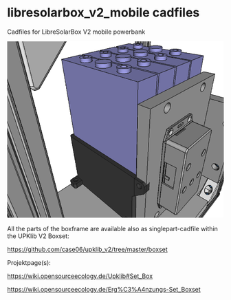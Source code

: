 # libresolarbox_v2_mobile cadfiles
Cadfiles for LibreSolarBox V2 mobile powerbank



<p><a href="https://raw.githubusercontent.com/case06/libresolarbox-v2_mobile/main/cadfiles/images/UPKframeNG2e_closeup2.png" target="_blank"><img src="https://raw.githubusercontent.com/case06/libresolarbox-v2_mobile/main/cadfiles/images/UPKframeNG2e_closeup2.png" alt="LibreSolarBox V2 mobile powerbank" style="max-width:100%;"></a></p>



All the parts of the boxframe are available also as singlepart-cadfile within the UPKlib V2 Boxset:

https://github.com/case06/upklib_v2/tree/master/boxset



Projektpage(s):

https://wiki.opensourceecology.de/Upklib#Set_Box

https://wiki.opensourceecology.de/Erg%C3%A4nzungs-Set_Boxset



